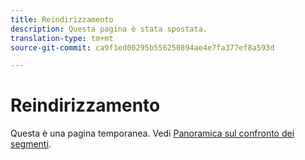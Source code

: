 ```yaml
---
title: Reindirizzamento
description: Questa pagina è stata spostata.
translation-type: tm+mt
source-git-commit: ca9f1ed00295b556250894ae4e7fa377ef8a593d

---
```



# Reindirizzamento

Questa è una pagina temporanea. Vedi [Panoramica sul confronto dei segmenti](segment-comparison.md).
